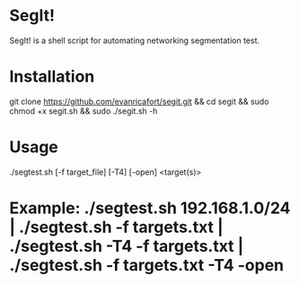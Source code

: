 # SegIt!
SegIt! is a shell script for automating networking segmentation test.

# Installation

git clone https://github.com/evanricafort/segit.git && cd segit && sudo chmod +x segit.sh && sudo ./segit.sh -h

# Usage
./segtest.sh [-f target_file] [-T4] [-open] <target(s)>

# Example: ./segtest.sh 192.168.1.0/24 | ./segtest.sh -f targets.txt | ./segtest.sh -T4 -f targets.txt | ./segtest.sh -f targets.txt -T4 -open
